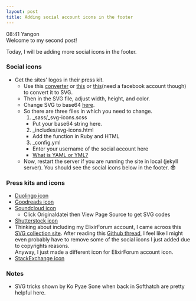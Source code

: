 ```yaml
---
layout: post
title: Adding social account icons in the footer
---
```


08:41 Yangon  
Welcome to my second post!  

Today, I will be adding more social icons in the footer. 
### Social icons 
* Get the sites' logos in their press kit. 
  * Use this [converter](https://image.online-convert.com/convert-to-svg) or [this](https://convertio.co/png-svg/) or [this](https://www.pngtosvg.com/)(need a facebook account though) to convert it to SVG. 
  * Then in the SVG file, adjust width, height, and color. 
  * Change SVG to base64 [here](https://www.base64-image.de/). 
  * So there are three files in which you need to change. 
    1. _sass/_svg-icons.scss 
      * Put your base64 string here.
    2. _includes/svg-icons.html 
      * Add the function in Ruby and HTML
    3. _config.yml 
      * Enter your username of the social account here
      * [What is YAML or YML?](https://stackoverflow.com/questions/22268952/what-is-the-difference-between-yaml-vs-yml-extension) 
  * Now, restart the server if you are running the site in local (jekyll server). You should see the social icons below in the footer. 😎

### Press kits and icons
* [Duolingo icon](https://www.duolingo.com/press)  
* [Goodreads icon](https://www.goodreads.com/about/press)  
* [Soundcloud icon](https://de.wikipedia.org/wiki/Datei:SoundCloud_-_Logo.svg)  
  * Click Originaldatei then View Page Source to get SVG codes
* [Shutterstock icon](https://twitter.com/shutterstock)
* Thinking about including my ElixirForum account, I came acroos this [SVG collection site](https://github.com/gilbarbara/logos).  After reading this [Github thread](https://github.com/elixir-lang/elixir-lang.github.com/issues/575), I feel like I might even probably have to remove some of the social icons I just added due to copyrights reasons.  
Anyway, I just made a different icon for ElixirForum account icon. 
* [StackExchange icon](https://stackoverflow.com/company/press)

### Notes

* SVG tricks shown by Ko Pyae Sone when back in Softhatch are pretty helpful here. 
